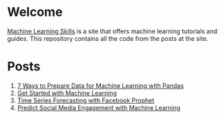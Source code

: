 # Welcome
[Machine Learning Skills](https://www.machinelearningskills.com) is a site that offers machine learning tutorials and guides.
This repository contains all the code from the posts at the site.

# Posts
1. [7 Ways to Prepare Data for Machine Learning with Pandas](https://www.machinelearningskills.com/7-ways-to-prepare-data-machine-learning-pandas/)
2. [Get Started with Machine Learning](https://www.machinelearningskills.com/get-started-with-machine-learning/)
3. [Time Series Forecasting with Facebook Prophet](https://www.machinelearningskills.com/time-series-forecasting-with-facebook-prophet/)
4. [Predict Social Media Engagement with Machine Learning](https://www.machinelearningskills.com/predict-social-media-engagement-with-machine-learning/)
